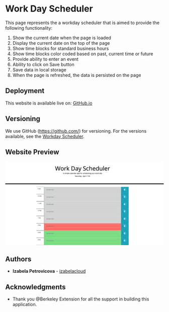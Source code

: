 # Work Day Scheduler 

This page represents the a workday scheduler that is aimed to provide the following functionality:
1. Show the current date when the page is loaded
1. Display the current date on the top of the page
1. Show time blocks for standard business hours
1. Show time blocks color coded based on past, current time or future
1. Provide ability to enter an event
1. Ability to click on Save button
1. Save data in local storage
1. When the page is refreshed, the data is persisted on the page


## Deployment
This website is available live on: [GitHub.io](https://izabelacloud.github.io/Work-Day-Scheduler/)

## Versioning
We use GitHub (https://github.com/) for versioning. For the versions available, see the [Workday Scheduler](https://github.com/izabelacloud/Work-Day-Scheduler).

## Website Preview

![Work Day Scheduler](https://github.com/izabelacloud/Work-Day-Scheduler/blob/master/assets/images/workdayschedulerpreview.png?raw=true)


## Authors
* **Izabela Petrovicova** - [izabelacloud](https://github.com/izabelacloud)

## Acknowledgments
* Thank you @Berkeley Extension for all the support in building this application. 